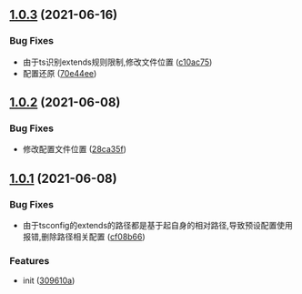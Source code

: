 ## [1.0.3](https://gitee.com/agile-development-system/ts-config-js/compare/v1.0.2...v1.0.3) (2021-06-16)


### Bug Fixes

* 由于ts识别extends规则限制,修改文件位置 ([c10ac75](https://gitee.com/agile-development-system/ts-config-js/commits/c10ac75eacc70265601952f56057823683f3d68d))
* 配置还原 ([70e44ee](https://gitee.com/agile-development-system/ts-config-js/commits/70e44ee73e433ab2584a8b348141cb2989738e41))



## [1.0.2](https://gitee.com/agile-development-system/ts-config-js/compare/v1.0.1...v1.0.2) (2021-06-08)


### Bug Fixes

* 修改配置文件位置 ([28ca35f](https://gitee.com/agile-development-system/ts-config-js/commits/28ca35f70cc22123b01deb34fcb74d8f2502e439))



## [1.0.1](https://gitee.com/agile-development-system/ts-config-js/compare/309610aacd2f4e13cae3eddb7d1d34ccdc34469d...v1.0.1) (2021-06-08)


### Bug Fixes

* 由于tsconfig的extends的路径都是基于起自身的相对路径,导致预设配置使用报错,删除路径相关配置 ([cf08b66](https://gitee.com/agile-development-system/ts-config-js/commits/cf08b6633c0f3b5abc83bcb0616c2da12d978c4e))


### Features

* init ([309610a](https://gitee.com/agile-development-system/ts-config-js/commits/309610aacd2f4e13cae3eddb7d1d34ccdc34469d))



